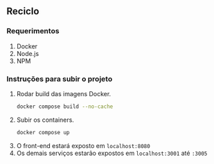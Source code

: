 ## Reciclo

### Requerimentos

1. Docker
2. Node.js
3. NPM

### Instruções para subir o projeto

1. Rodar build das imagens Docker.
   ```bash
   docker compose build --no-cache
   ```
2. Subir os containers.
   ```bash
   docker compose up
   ```
3. O front-end estará exposto em `localhost:8080`
4. Os demais serviços estarão expostos em `localhost:3001` até `:3005`
